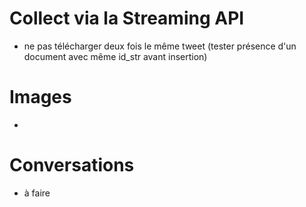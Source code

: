 # Collect via la Streaming API

- ne pas télécharger deux fois le même tweet (tester présence d'un document avec même id_str avant insertion)

# Images

- 

# Conversations

- à faire